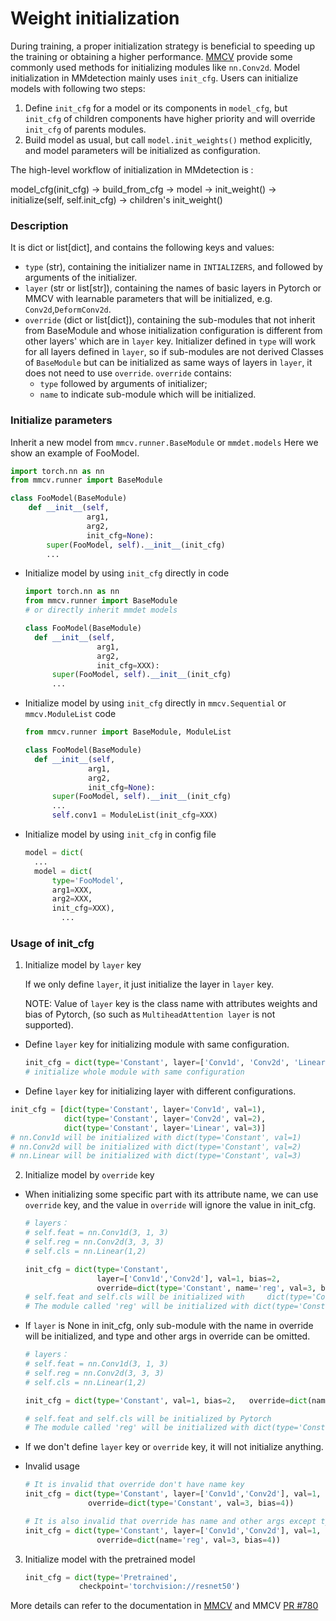 # Weight initialization

During training, a proper initialization strategy is beneficial to speeding up the training or obtaining a higher performance. [MMCV](https://github.com/open-mmlab/mmcv/blob/master/mmcv/cnn/utils/weight_init.py) provide some commonly used methods for initializing modules like `nn.Conv2d`. Model initialization in MMdetection mainly uses `init_cfg`. Users can initialize models with following two steps:

1. Define `init_cfg` for a model or its components in `model_cfg`,  but `init_cfg` of children components have higher priority and will override `init_cfg` of parents modules.
2. Build model as usual, but call `model.init_weights()` method explicitly, and model parameters will be initialized as configuration.

The high-level workflow of initialization in MMdetection is :

model_cfg(init_cfg) -> build_from_cfg -> model -> init_weight() -> initialize(self, self.init_cfg) -> children's init_weight()

### Description

It is dict or list\[dict\], and contains the following keys and values:

- `type` (str), containing the initializer name in `INTIALIZERS`, and followed by arguments of the initializer.
- `layer` (str or list\[str\]), containing the names of basic layers in Pytorch or MMCV with learnable parameters that will be initialized, e.g. `Conv2d`,`DeformConv2d`.
- `override` (dict or list\[dict\]),  containing the sub-modules that not inherit from BaseModule and whose initialization configuration is different from other layers' which are in `layer` key. Initializer defined in `type` will work for all layers defined in `layer`, so if sub-modules are not derived Classes of `BaseModule` but can be initialized as same ways of layers in `layer`, it does not need to use `override`. `override` contains:
  - `type` followed by arguments of initializer;
  - `name` to indicate sub-module which will be initialized.

### Initialize parameters

Inherit a new model from `mmcv.runner.BaseModule` or `mmdet.models`  Here we show an example of FooModel.

```python
import torch.nn as nn
from mmcv.runner import BaseModule

class FooModel(BaseModule)
	def __init__(self,
                 arg1,
                 arg2,
                 init_cfg=None):
    	super(FooModel, self).__init__(init_cfg)
		...
```

- Initialize model by using `init_cfg` directly in code

  ```python
  import torch.nn as nn
  from mmcv.runner import BaseModule
  # or directly inherit mmdet models

  class FooModel(BaseModule)
  	def __init__(self,
                  arg1,
                  arg2,
                  init_cfg=XXX):
  		super(FooModel, self).__init__(init_cfg)
  	    ...
  ```

- Initialize model by using `init_cfg` directly in `mmcv.Sequential` or `mmcv.ModuleList` code

  ```python
  from mmcv.runner import BaseModule, ModuleList

  class FooModel(BaseModule)
  	def __init__(self,
              	arg1,
              	arg2,
              	init_cfg=None):
  		super(FooModel, self).__init__(init_cfg)
      	...
      	self.conv1 = ModuleList(init_cfg=XXX)
  ```

- Initialize model by using `init_cfg` in config file

  ```python
  model = dict(
  	...
  	model = dict(
      	type='FooModel',
      	arg1=XXX,
      	arg2=XXX,
      	init_cfg=XXX),
          ...
  ```

### Usage of init_cfg

1. Initialize model by `layer` key

   If we only define `layer`, it just initialize the layer in `layer` key.

   NOTE: Value of `layer` key is the class name with attributes weights and bias of Pytorch, (so such as  `MultiheadAttention layer` is not supported).

- Define `layer` key for initializing module with same configuration.

  ```python
  init_cfg = dict(type='Constant', layer=['Conv1d', 'Conv2d', 'Linear'], val=1)
  # initialize whole module with same configuration
  ```

- Define `layer` key for initializing layer with different configurations.

```python
init_cfg = [dict(type='Constant', layer='Conv1d', val=1),
            dict(type='Constant', layer='Conv2d', val=2),
            dict(type='Constant', layer='Linear', val=3)]
# nn.Conv1d will be initialized with dict(type='Constant', val=1)
# nn.Conv2d will be initialized with dict(type='Constant', val=2)
# nn.Linear will be initialized with dict(type='Constant', val=3)
```

2. Initialize model by `override` key

- When initializing some specific part with its attribute name, we can use `override` key, and the value in `override` will ignore the value in init_cfg.

  ```python
  # layers：
  # self.feat = nn.Conv1d(3, 1, 3)
  # self.reg = nn.Conv2d(3, 3, 3)
  # self.cls = nn.Linear(1,2)

  init_cfg = dict(type='Constant',
                  layer=['Conv1d','Conv2d'], val=1, bias=2,
                  override=dict(type='Constant', name='reg', val=3, bias=4))
  # self.feat and self.cls will be initialized with 	dict(type='Constant', val=1, bias=2)
  # The module called 'reg' will be initialized with dict(type='Constant', val=3, bias=4)
  ```

- If `layer` is None in init_cfg, only sub-module with the name in override will be initialized, and type and other args in override can be omitted.

  ```python
  # layers：
  # self.feat = nn.Conv1d(3, 1, 3)
  # self.reg = nn.Conv2d(3, 3, 3)
  # self.cls = nn.Linear(1,2)

  init_cfg = dict(type='Constant', val=1, bias=2, 	override=dict(name='reg'))

  # self.feat and self.cls will be initialized by Pytorch
  # The module called 'reg' will be initialized with dict(type='Constant', val=1, bias=2)
  ```

- If we don't define `layer` key or `override` key, it will not initialize anything.

- Invalid usage

  ```python
  # It is invalid that override don't have name key
  init_cfg = dict(type='Constant', layer=['Conv1d','Conv2d'], val=1, bias=2,
              	override=dict(type='Constant', val=3, bias=4))

  # It is also invalid that override has name and other args except type
  init_cfg = dict(type='Constant', layer=['Conv1d','Conv2d'], val=1, bias=2,
                  override=dict(name='reg', val=3, bias=4))
  ```

3. Initialize model with the pretrained model

   ```python
   init_cfg = dict(type='Pretrained',
               checkpoint='torchvision://resnet50')
   ```

More details can refer to the documentation in [MMCV](https://mmcv.readthedocs.io/en/latest/understand_mmcv/cnn.html#weight-initialization) and MMCV [PR #780](https://github.com/open-mmlab/mmcv/pull/780)

